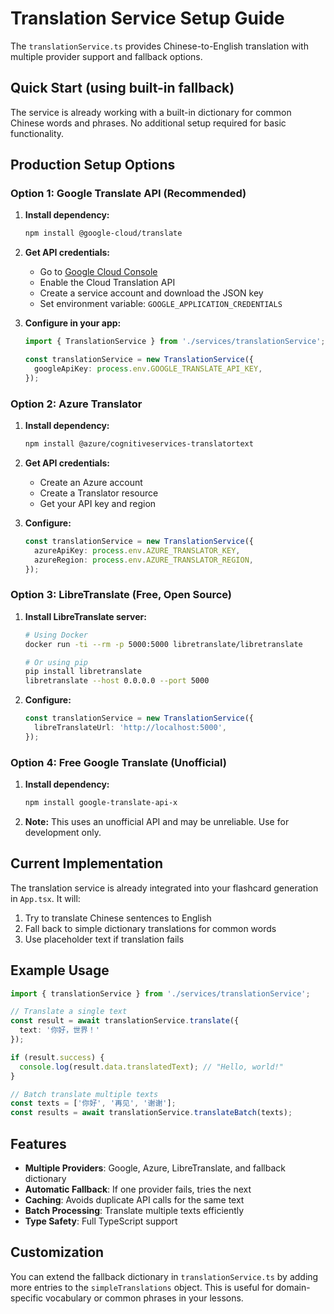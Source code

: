 # Translation Service Setup Guide

The `translationService.ts` provides Chinese-to-English translation with multiple provider support and fallback options.

## Quick Start (using built-in fallback)

The service is already working with a built-in dictionary for common Chinese words and phrases. No additional setup required for basic functionality.

## Production Setup Options

### Option 1: Google Translate API (Recommended)

1. **Install dependency:**
   ```bash
   npm install @google-cloud/translate
   ```

2. **Get API credentials:**
   - Go to [Google Cloud Console](https://console.cloud.google.com/)
   - Enable the Cloud Translation API
   - Create a service account and download the JSON key
   - Set environment variable: `GOOGLE_APPLICATION_CREDENTIALS`

3. **Configure in your app:**
   ```typescript
   import { TranslationService } from './services/translationService';
   
   const translationService = new TranslationService({
     googleApiKey: process.env.GOOGLE_TRANSLATE_API_KEY,
   });
   ```

### Option 2: Azure Translator

1. **Install dependency:**
   ```bash
   npm install @azure/cognitiveservices-translatortext
   ```

2. **Get API credentials:**
   - Create an Azure account
   - Create a Translator resource
   - Get your API key and region

3. **Configure:**
   ```typescript
   const translationService = new TranslationService({
     azureApiKey: process.env.AZURE_TRANSLATOR_KEY,
     azureRegion: process.env.AZURE_TRANSLATOR_REGION,
   });
   ```

### Option 3: LibreTranslate (Free, Open Source)

1. **Install LibreTranslate server:**
   ```bash
   # Using Docker
   docker run -ti --rm -p 5000:5000 libretranslate/libretranslate
   
   # Or using pip
   pip install libretranslate
   libretranslate --host 0.0.0.0 --port 5000
   ```

2. **Configure:**
   ```typescript
   const translationService = new TranslationService({
     libreTranslateUrl: 'http://localhost:5000',
   });
   ```

### Option 4: Free Google Translate (Unofficial)

1. **Install dependency:**
   ```bash
   npm install google-translate-api-x
   ```

2. **Note:** This uses an unofficial API and may be unreliable. Use for development only.

## Current Implementation

The translation service is already integrated into your flashcard generation in `App.tsx`. It will:

1. Try to translate Chinese sentences to English
2. Fall back to simple dictionary translations for common words
3. Use placeholder text if translation fails

## Example Usage

```typescript
import { translationService } from './services/translationService';

// Translate a single text
const result = await translationService.translate({ 
  text: '你好，世界！' 
});

if (result.success) {
  console.log(result.data.translatedText); // "Hello, world!"
}

// Batch translate multiple texts
const texts = ['你好', '再见', '谢谢'];
const results = await translationService.translateBatch(texts);
```

## Features

- **Multiple Providers**: Google, Azure, LibreTranslate, and fallback dictionary
- **Automatic Fallback**: If one provider fails, tries the next
- **Caching**: Avoids duplicate API calls for the same text
- **Batch Processing**: Translate multiple texts efficiently
- **Type Safety**: Full TypeScript support

## Customization

You can extend the fallback dictionary in `translationService.ts` by adding more entries to the `simpleTranslations` object. This is useful for domain-specific vocabulary or common phrases in your lessons.